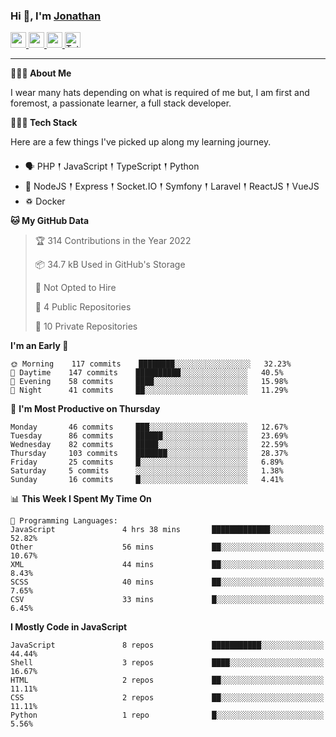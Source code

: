 ### Hi 👋, I'm [Jonathan](https://jonathan-d.ch) 

<p>
  <a href="https://www.twitter.com/redkill2108">
    <img src="https://img.shields.io/badge/twitter-%231DA1F2.svg?&style=for-the-badge&logo=twitter&logoColor=white" height=25>
  </a>
  <a href="https://www.linkedin.com/in/jdebetaz">
    <img src="https://img.shields.io/badge/linkedin-%230077B5.svg?&style=for-the-badge&logo=linkedin&logoColor=white" height=25>
  </a>
  <a href="https://www.instagram.com/jdebetaz/">
    <img src="https://img.shields.io/badge/instagram-%23E4405F.svg?&style=for-the-badge&logo=instagram&logoColor=white" height=25>
  </a>
  <a href="https://wakatime.com/@5c95ead1-71ee-4ecc-9a32-6c2b293dd432">
    <img src="https://wakatime.com/badge/user/5c95ead1-71ee-4ecc-9a32-6c2b293dd432.svg?style=for-the-badge" height=25 alt="Total time coded since Aug 23 2019" />
  </a>
</p>

-------

**🙋🏻‍♂️ About Me** 

<p>I wear many hats depending on what is required of me but, I am first and foremost, a passionate learner, a full stack developer.</p>

**👨🏻‍💻 Tech Stack** 

<p>Here are a few things I've picked up along my learning journey.</p>

- 🗣 PHP 𒑰 JavaScript 𒑰 TypeScript 𒑰 Python
- 🎒 NodeJS 𒑰 Express 𒑰 Socket.IO 𒑰 Symfony 𒑰 Laravel 𒑰 ReactJS 𒑰 VueJS
- ♽ Docker

<!--START_SECTION:waka-->
**🐱 My GitHub Data** 

> 🏆 314 Contributions in the Year 2022
 > 
> 📦 34.7 kB Used in GitHub's Storage 
 > 
> 🚫 Not Opted to Hire
 > 
> 📜 4 Public Repositories 
 > 
> 🔑 10 Private Repositories  
 > 
**I'm an Early 🐤** 

```text
🌞 Morning    117 commits    ████████░░░░░░░░░░░░░░░░░   32.23% 
🌆 Daytime    147 commits    ██████████░░░░░░░░░░░░░░░   40.5% 
🌃 Evening    58 commits     ████░░░░░░░░░░░░░░░░░░░░░   15.98% 
🌙 Night      41 commits     ██░░░░░░░░░░░░░░░░░░░░░░░   11.29%

```
📅 **I'm Most Productive on Thursday** 

```text
Monday       46 commits     ███░░░░░░░░░░░░░░░░░░░░░░   12.67% 
Tuesday      86 commits     ██████░░░░░░░░░░░░░░░░░░░   23.69% 
Wednesday    82 commits     █████░░░░░░░░░░░░░░░░░░░░   22.59% 
Thursday     103 commits    ███████░░░░░░░░░░░░░░░░░░   28.37% 
Friday       25 commits     █░░░░░░░░░░░░░░░░░░░░░░░░   6.89% 
Saturday     5 commits      ░░░░░░░░░░░░░░░░░░░░░░░░░   1.38% 
Sunday       16 commits     █░░░░░░░░░░░░░░░░░░░░░░░░   4.41%

```


📊 **This Week I Spent My Time On** 

```text
💬 Programming Languages: 
JavaScript               4 hrs 38 mins       █████████████░░░░░░░░░░░░   52.82% 
Other                    56 mins             ██░░░░░░░░░░░░░░░░░░░░░░░   10.67% 
XML                      44 mins             ██░░░░░░░░░░░░░░░░░░░░░░░   8.43% 
SCSS                     40 mins             ██░░░░░░░░░░░░░░░░░░░░░░░   7.65% 
CSV                      33 mins             █░░░░░░░░░░░░░░░░░░░░░░░░   6.45%

```

**I Mostly Code in JavaScript** 

```text
JavaScript               8 repos             ███████████░░░░░░░░░░░░░░   44.44% 
Shell                    3 repos             ████░░░░░░░░░░░░░░░░░░░░░   16.67% 
HTML                     2 repos             ██░░░░░░░░░░░░░░░░░░░░░░░   11.11% 
CSS                      2 repos             ██░░░░░░░░░░░░░░░░░░░░░░░   11.11% 
Python                   1 repo              █░░░░░░░░░░░░░░░░░░░░░░░░   5.56%

```



<!--END_SECTION:waka-->
